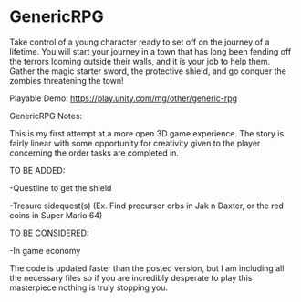 # GenericRPG
Take control of a young character ready to set off on the journey of a lifetime. You will start your journey in a town that has long been fending off the terrors looming outside their walls, and it is your job to help them. Gather the magic starter sword, the protective shield, and go conquer the zombies threatening the town!

Playable Demo: https://play.unity.com/mg/other/generic-rpg

GenericRPG Notes:

This is my first attempt at a more open 3D game experience. The story is fairly linear with some opportunity for creativity given to the player concerning the order tasks are completed in.

TO BE ADDED:

-Questline to get the shield

-Treaure sidequest(s) (Ex. Find precursor orbs in Jak n Daxter, or the red coins in Super Mario 64)


TO BE CONSIDERED:

-In game economy


The code is updated faster than the posted version, but I am including all the necessary files so if you are incredibly desperate to play this masterpiece nothing is truly stopping you.
